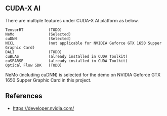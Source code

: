 ## CUDA-X AI
There are multiple features under CUDA-X AI platform as below. 

```
TensorRT           (TODO)
NeMo               (Selected)
cuDNN              (Selected)
NCCL               (not applicable for NVIDIA Geforce GTX 1650 Supper Graphic Card)
DALI               (TODO)
cuBLAS             (already installed in CUDA Toolkit)
cuSPARSE           (already installed in CUDA Toolkit)
Optical Flow SDK   (TODO)
```

NeMo (including cuDNN) is selected for the demo on NVIDIA Geforce GTX 1650 Supper Graphic Card in this project.

## References
* https://developer.nvidia.com/ 
